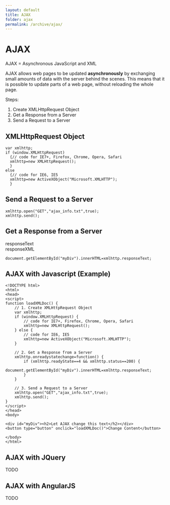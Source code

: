 ```yaml
---
layout: default
title: AJAX
folder: ajax
permalink: /archive/ajax/
---
```


# AJAX

AJAX = Asynchronous JavaScript and XML

AJAX allows web pages to be updated **asynchronously** by exchanging small amounts of data with the server behind the scenes.
This means that it is possible to update parts of a web page, without reloading the whole page.

Steps:

1. Create XMLHttpRequest Object
2. Get a Response from a Server
3. Send a Request to a Server

## XMLHttpRequest Object
~~~
var xmlhttp;
if (window.XMLHttpRequest)
  {// code for IE7+, Firefox, Chrome, Opera, Safari
  xmlhttp=new XMLHttpRequest();
  }
else
  {// code for IE6, IE5
  xmlhttp=new ActiveXObject("Microsoft.XMLHTTP");
  }
~~~

## Send a Request to a Server
~~~
xmlhttp.open("GET","ajax_info.txt",true);
xmlhttp.send();
~~~

## Get a Response from a Server
responseText <br/>
responseXML

~~~
document.getElementById("myDiv").innerHTML=xmlhttp.responseText;
~~~

## AJAX with Javascript (Example)
~~~
<!DOCTYPE html>
<html>
<head>
<script>
function loadXMLDoc() {
	// 1. Create XMLHttpRequest Object
	var xmlhttp;
	if (window.XMLHttpRequest) {
		// code for IE7+, Firefox, Chrome, Opera, Safari
		xmlhttp=new XMLHttpRequest();
	} else {
		// code for IE6, IE5
		xmlhttp=new ActiveXObject("Microsoft.XMLHTTP");
	}

	// 2. Get a Response from a Server
	xmlhttp.onreadystatechange=function() {
		if (xmlhttp.readyState==4 && xmlhttp.status==200) {
			document.getElementById("myDiv").innerHTML=xmlhttp.responseText;
		}
	}

	// 3. Send a Request to a Server
	xmlhttp.open("GET","ajax_info.txt",true);
	xmlhttp.send();
}
</script>
</head>
<body>

<div id="myDiv"><h2>Let AJAX change this text</h2></div>
<button type="button" onclick="loadXMLDoc()">Change Content</button>

</body>
</html>
~~~

## AJAX with JQuery
TODO

## AJAX with AngularJS
TODO
